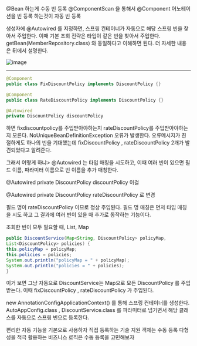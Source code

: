 @Bean 하는게 수동 빈 등록
@ComponentScan 을 통해서 @Component 어노테이션을 빈 등록 하는것이 자동 빈 등록

생성자에 @Autowired 를 지정하면, 스프링 컨테이너가 자동으로 해당 스프링 빈을 찾아서 주입한다.
이때 기본 조회 전략은 타입이 같은 빈을 찾아서 주입한다.
getBean(MemberRepository.class) 와 동일하다고 이해하면 된다.
더 자세한 내용은 뒤에서 설명한다.

![image](https://github.com/yybmion/Spring_basic/assets/113106136/e6b4cb57-a418-485f-a4e4-66d8ee3d9083)

___
```java
@Component
public class FixDiscountPolicy implements DiscountPolicy {}
```

```java
@Component
public class RateDiscountPolicy implements DiscountPolicy {}
```

```java
@Autowired
private DiscountPolicy discountPolicy
```

하면  fixdiscountpolicy를 주입받아야하는지 rateDiscountPolicy를 주입받아야하는지 모른다.
NoUniqueBeanDefinitionException 오류가 발생한다.
오류메시지가 친절하게도 하나의 빈을 기대했는데 fixDiscountPolicy , rateDiscountPolicy 2개가 발견되었다고 알려준다.

그래서 어떻게 하냐>
@Autowired 는 타입 매칭을 시도하고, 이때 여러 빈이 있으면 필드 이름, 파라미터 이름으로 빈 이름을 추가 매칭한다.

@Autowired
private DiscountPolicy discountPolicy 이걸

@Autowired
private DiscountPolicy rateDiscountPolicy 로 변경

필드 명이 rateDiscountPolicy 이므로 정상 주입된다.
필드 명 매칭은 먼저 타입 매칭을 시도 하고 그 결과에 여러 빈이 있을 때 추가로 동작하는 기능이다.

조회한 빈이 모두 필요할 때, List, Map

```java
public DiscountService(Map<String, DiscountPolicy> policyMap,
List<DiscountPolicy> policies) {
this.policyMap = policyMap;
this.policies = policies;
System.out.println("policyMap = " + policyMap);
System.out.println("policies = " + policies);
}
```

이거 보면 그냥 자동으로 DiscountService는 Map으로 모든 DiscountPolicy 를 주입받는다. 이때 fixDiscountPolicy ,
rateDiscountPolicy 가 주입된다.

new AnnotationConfigApplicationContext() 를 통해 스프링 컨테이너를 생성한다.
AutoAppConfig.class , DiscountService.class 를 파라미터로 넘기면서 해당 클래스를 자동으로
스프링 빈으로 등록한다.

편리한 자동 기능을 기본으로 사용하자
직접 등록하는 기술 지원 객체는 수동 등록
다형성을 적극 활용하는 비즈니스 로직은 수동 등록을 고민해보자
